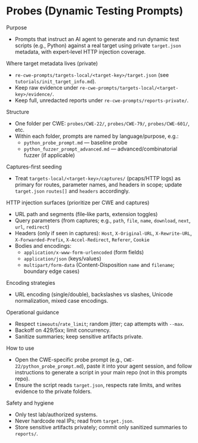 # Probes (Dynamic Testing Prompts)

Purpose
- Prompts that instruct an AI agent to generate and run dynamic test scripts (e.g., Python) against a real target using private `target.json` metadata, with expert‑level HTTP injection coverage.

Where target metadata lives (private)
- `re-cwe-prompts/targets-local/<target-key>/target.json` (see `tutorials/init_target_info.md`).
- Keep raw evidence under `re-cwe-prompts/targets-local/<target-key>/evidence/`.
- Keep full, unredacted reports under `re-cwe-prompts/reports-private/`.

Structure
- One folder per CWE: `probes/CWE-22/`, `probes/CWE-79/`, `probes/CWE-601/`, etc.
- Within each folder, prompts are named by language/purpose, e.g.:
  - `python_probe_prompt.md` — baseline probe
  - `python_fuzzer_prompt_advanced.md` — advanced/combinatorial fuzzer (if applicable)

Captures-first seeding
- Treat `targets-local/<target-key>/captures/` (pcaps/HTTP logs) as primary for routes, parameter names, and headers in scope; update `target.json` `routes[]` and `headers` accordingly.

HTTP injection surfaces (prioritize per CWE and captures)
- URL path and segments (file‑like parts, extension toggles)
- Query parameters (from captures; e.g., `path`, `file`, `name`, `download`, `next`, `url`, `redirect`)
- Headers (only if seen in captures): `Host`, `X-Original-URL`, `X-Rewrite-URL`, `X-Forwarded-Prefix`, `X-Accel-Redirect`, `Referer`, `Cookie`
- Bodies and encodings:
  - `application/x-www-form-urlencoded` (form fields)
  - `application/json` (keys/values)
  - `multipart/form-data` (Content-Disposition `name` and `filename`; boundary edge cases)

Encoding strategies
- URL encoding (single/double), backslashes vs slashes, Unicode normalization, mixed case encodings.

Operational guidance
- Respect `timeouts`/`rate_limit`; random jitter; cap attempts with `--max`.
- Backoff on 429/5xx; limit concurrency.
- Sanitize summaries; keep sensitive artifacts private.

How to use
- Open the CWE-specific probe prompt (e.g., `CWE-22/python_probe_prompt.md`), paste it into your agent session, and follow instructions to generate a script in your main repo (not in this prompts repo).
- Ensure the script reads `target.json`, respects rate limits, and writes evidence to the private folders.

Safety and hygiene
- Only test lab/authorized systems.
- Never hardcode real IPs; read from `target.json`.
- Store sensitive artifacts privately; commit only sanitized summaries to `reports/`.
